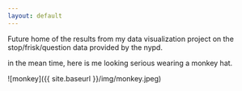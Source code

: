```yaml
---
layout: default
---
```



Future home of the results from my data visualization project on the stop/frisk/question data provided by the nypd. 

in the mean time, here is me looking serious wearing a monkey hat.


![monkey]({{ site.baseurl }}/img/monkey.jpeg)

<!-- <img src="{{ site.baseurl }}/img/monkey.jpeg" /> -->
